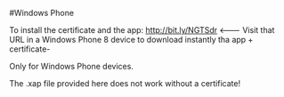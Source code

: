 #Windows Phone

To install the certificate and the app: http://bit.ly/NGTSdr <--- Visit that URL in a Windows Phone 8 device to download instantly tha app + certificate-

Only for Windows Phone devices.

The .xap file provided here does not work without a certificate!
